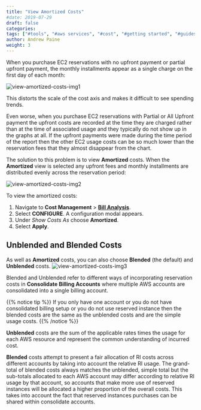```yaml
---
title: "View Amortized Costs"
#date: 2019-07-29
draft: false
categories:
tags: ["#tools", "#aws services", "#cost", "#getting started", "#guides"]
author: Andrew Paine
weight: 3
---
```


When you purchase EC2 reservations with no upfront payment or partial upfront payment, the monthly installments appear as a single charge on the first day of each month:

![view-amortized-costs-img1](/images/how-to-view-amortized-costs/amortized-costs-img1.png)

This distorts the scale of the cost axis and makes it difficult to see spending trends.

Even worse, when you purchase EC2 reservations with Partial or All Upfront payment the upfront costs are recorded at the time they are charged rather than at the time of associated usage and they typically do not show up in the graphs at all. If the upfront payments were made during the time period of the report then the other EC2 usage costs can be so much lower than the reservation fees that they almost disappear from the chart.

The solution to this problem is to view **Amortized** costs. When the **Amortized** view is selected any upfront fees and monthly installments are distributed evenly across the reservation period:

![view-amortized-costs-img2](/images/how-to-view-amortized-costs/amortized-costs-img2.png)

To view the amortized costs:

1. Navigate to **Cost Management** > [**Bill Analysis**](https://us.cloudwisdom.virtana.com/#/reports/awscostall/latest).
2. Select **CONFIGURE**. A configuration modal appears.
3. Under _Show Costs As_ choose **Amortized**.
4. Select **Apply**.

## Unblended and Blended Costs
As well as  **Amortized** costs, you can also choose **Blended** (the default) and **Unblended** costs.
![view-amortized-costs-img3](/images/how-to-view-amortized-costs/amortized-costs-img3.png)

Blended and Unblended refer to different ways of incorporating reservation costs in **Consolidate Billing Accounts** where multiple AWS accounts are consolidated into a single billing account.

{{% notice tip %}}
If you only have one account or you do not have consolidated billing setup or you do not use reserved instance then the blended costs are the same as the unblended costs and are the simple usage costs.
{{% /notice %}}

**Unblended** costs are the sum of the applicable rates times the usage for each AWS resource and represent the common understanding of incurred cost.

**Blended** costs attempt to present a fair allocation of RI costs across different accounts by taking into account the relative RI usage. The grand-total of blended costs always matches the unblended, simple total but the sub-totals allocated to each AWS account may differ according to relative RI usage by that account, so accounts that make more use of reserved instances will be allocated a higher proportion of the overall costs. This takes into account the fact that reserved instances purchases can be shared within consolidate accounts.
